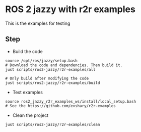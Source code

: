 # ROS 2 jazzy with r2r examples

This is the examples for testing

## Step

* Build the code

```shell
source /opt/ros/jazzy/setup.bash
# Download the code and dependencies. Then build it.
just scripts/ros2-jazzy/r2r-examples/all

# Only build after modifying the code
just scripts/ros2-jazzy/r2r-examples/build
```

* Test examples

```shell
source ros2_jazzy_r2r_examples_ws/install/local_setup.bash
# See the https://github.com/evshary/r2r-examples
```

* Clean the project

```shell
just scripts/ros2-jazzy/r2r-examples/clean
```

